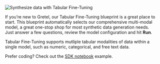 ![Synthesize data with Tabular Fine-Tuning](https://blueprints.gretel.cloud/use_cases/images/tabular-ft.png "Synthesize data with Tabular Fine-Tuning")

If you’re new to Gretel, our Tabular Fine-Tuning blueprint is a great place to start. This blueprint automatically selects our comprehensive multi-modal model, a great one-stop shop for most synthetic data generation needs. Just answer a few questions, review the model configuration and hit **Run**.

Tabular Fine-Tuning supports mutliple tabular modalities of data within a single model, such as numeric, categorical, and free text data.

Prefer coding? Check out the [SDK notebook](https://colab.research.google.com/github/gretelai/gretel-blueprints/blob/main/docs/notebooks/demo/navigator-fine-tuning-intro-tutorial.ipynb) example.
